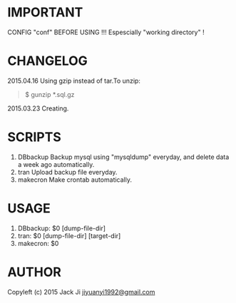 # IMPORTANT
CONFIG "conf" BEFORE USING !!!
Espescially "working directory" !

# CHANGELOG
2015.04.16 Using gzip instead of tar.To unzip:
> $ gunzip *.sql.gz

2015.03.23 Creating.

# SCRIPTS
1. DBbackup
	Backup mysql using "mysqldump" everyday, and delete data a week ago automatically.
2. tran
	Upload backup file everyday.
3. makecron
	Make crontab automatically.

# USAGE
1. DBbackup: 	$0 [dump-file-dir]
2. tran: 	$0 [dump-file-dir] [target-dir]
3. makecron: 	$0

# AUTHOR
Copyleft (c) 2015 Jack Ji <jiyuanyi1992@gmail.com>
